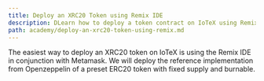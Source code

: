 ```yaml
---
title: Deploy an XRC20 Token using Remix IDE
description: DLearn how to deploy a token contract on IoTeX using Remix IDE-
path: academy/deploy-an-xrc20-token-using-remix.md
---
```


The easiest way to deploy an XRC20 token on IoTeX is using the Remix IDE in conjunction with Metamask. We will deploy the reference implementation from Openzeppelin of a preset ERC20 token with fixed supply and burnable.
